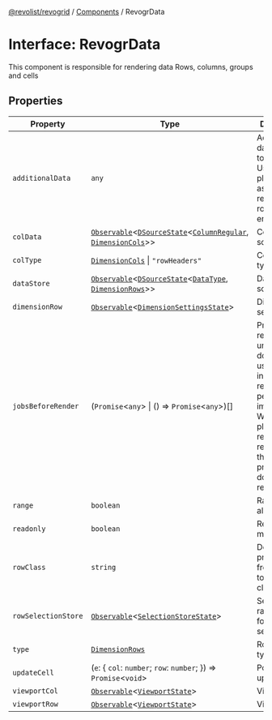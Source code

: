 [@revolist/revogrid](README.md) / [Components](Namespace.Components.md) / RevogrData

# Interface: RevogrData

This component is responsible for rendering data
Rows, columns, groups and cells

## Properties

| Property | Type | Description | Defined in |
| ------ | ------ | ------ | ------ |
| `additionalData` | `any` | Additional data to pass to renderer Used in plugins such as vue or react to pass root app entity to cells | [src/components.d.ts:314](https://github.com/revolist/revogrid/blob/69d5bd9cb55a69f54242342681dca616def73994/src/components.d.ts#L314) |
| `colData` | [`Observable`](TypeAlias.Observable.md)\<[`DSourceState`](TypeAlias.DSourceState.md)\<[`ColumnRegular`](Interface.ColumnRegular.md), [`DimensionCols`](TypeAlias.DimensionCols.md)\>\> | Column source | [src/components.d.ts:318](https://github.com/revolist/revogrid/blob/69d5bd9cb55a69f54242342681dca616def73994/src/components.d.ts#L318) |
| `colType` | [`DimensionCols`](TypeAlias.DimensionCols.md) \| `"rowHeaders"` | Column data type | [src/components.d.ts:322](https://github.com/revolist/revogrid/blob/69d5bd9cb55a69f54242342681dca616def73994/src/components.d.ts#L322) |
| `dataStore` | [`Observable`](TypeAlias.Observable.md)\<[`DSourceState`](TypeAlias.DSourceState.md)\<[`DataType`](TypeAlias.DataType.md), [`DimensionRows`](TypeAlias.DimensionRows.md)\>\> | Data rows source | [src/components.d.ts:326](https://github.com/revolist/revogrid/blob/69d5bd9cb55a69f54242342681dca616def73994/src/components.d.ts#L326) |
| `dimensionRow` | [`Observable`](TypeAlias.Observable.md)\<[`DimensionSettingsState`](Interface.DimensionSettingsState.md)\> | Dimension settings Y | [src/components.d.ts:330](https://github.com/revolist/revogrid/blob/69d5bd9cb55a69f54242342681dca616def73994/src/components.d.ts#L330) |
| `jobsBeforeRender` | (`Promise`\<`any`\> \| () => `Promise`\<`any`\>)[] | Prevent rendering until job is done. Can be used for initial rendering performance improvement. When several plugins require initial rendering this will prevent double initial rendering. | [src/components.d.ts:334](https://github.com/revolist/revogrid/blob/69d5bd9cb55a69f54242342681dca616def73994/src/components.d.ts#L334) |
| `range` | `boolean` | Range allowed | [src/components.d.ts:338](https://github.com/revolist/revogrid/blob/69d5bd9cb55a69f54242342681dca616def73994/src/components.d.ts#L338) |
| `readonly` | `boolean` | Readonly mode | [src/components.d.ts:342](https://github.com/revolist/revogrid/blob/69d5bd9cb55a69f54242342681dca616def73994/src/components.d.ts#L342) |
| `rowClass` | `string` | Defines property from which to read row class | [src/components.d.ts:346](https://github.com/revolist/revogrid/blob/69d5bd9cb55a69f54242342681dca616def73994/src/components.d.ts#L346) |
| `rowSelectionStore` | [`Observable`](TypeAlias.Observable.md)\<[`SelectionStoreState`](TypeAlias.SelectionStoreState.md)\> | Selection, range, focus for row selection | [src/components.d.ts:350](https://github.com/revolist/revogrid/blob/69d5bd9cb55a69f54242342681dca616def73994/src/components.d.ts#L350) |
| `type` | [`DimensionRows`](TypeAlias.DimensionRows.md) | Row data type | [src/components.d.ts:354](https://github.com/revolist/revogrid/blob/69d5bd9cb55a69f54242342681dca616def73994/src/components.d.ts#L354) |
| `updateCell` | (`e`: \{ `col`: `number`; `row`: `number`; \}) => `Promise`\<`void`\> | Pointed cell update. | [src/components.d.ts:358](https://github.com/revolist/revogrid/blob/69d5bd9cb55a69f54242342681dca616def73994/src/components.d.ts#L358) |
| `viewportCol` | [`Observable`](TypeAlias.Observable.md)\<[`ViewportState`](Interface.ViewportState.md)\> | Viewport X | [src/components.d.ts:362](https://github.com/revolist/revogrid/blob/69d5bd9cb55a69f54242342681dca616def73994/src/components.d.ts#L362) |
| `viewportRow` | [`Observable`](TypeAlias.Observable.md)\<[`ViewportState`](Interface.ViewportState.md)\> | Viewport Y | [src/components.d.ts:366](https://github.com/revolist/revogrid/blob/69d5bd9cb55a69f54242342681dca616def73994/src/components.d.ts#L366) |
